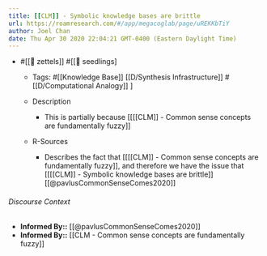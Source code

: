 ```yaml
---
title: [[CLM]] - Symbolic knowledge bases are brittle
url: https://roamresearch.com/#/app/megacoglab/page/uREKKbTiY
author: Joel Chan
date: Thu Apr 30 2020 22:04:21 GMT-0400 (Eastern Daylight Time)
---
```


- #[[🌲 zettels]] #[[🌱 seedlings]

    - Tags: #[[Knowledge Base]] [[D/Synthesis Infrastructure]] #[[D/Computational Analogy]] ]

    - Description

        - This is partially because [[[[CLM]] - Common sense concepts are fundamentally fuzzy]]

    - R-Sources

        - Describes the fact that [[[[CLM]] - Common sense concepts are fundamentally fuzzy]], and therefore we have the issue that [[[[CLM]] - Symbolic knowledge bases are brittle]] [[@pavlusCommonSenseComes2020]]

###### Discourse Context

- **Informed By::** [[@pavlusCommonSenseComes2020]]
- **Informed By::** [[CLM - Common sense concepts are fundamentally fuzzy]]
